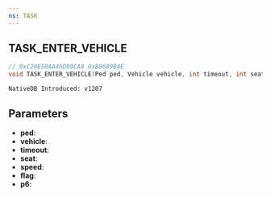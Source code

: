```yaml
---
ns: TASK
---
```

## TASK_ENTER_VEHICLE

```c
// 0xC20E50AA46D09CA8 0xB8689B4E
void TASK_ENTER_VEHICLE(Ped ped, Vehicle vehicle, int timeout, int seat, float speed, int flag, Any p6);
```

```
NativeDB Introduced: v1207
```

## Parameters
* **ped**:
* **vehicle**:
* **timeout**:
* **seat**:
* **speed**:
* **flag**:
* **p6**:
